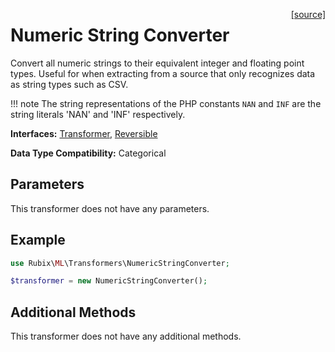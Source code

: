 <span style="float:right;"><a href="https://github.com/RubixML/ML/blob/master/src/Transformers/NumericStringConverter.php">[source]</a></span>

# Numeric String Converter
Convert all numeric strings to their equivalent integer and floating point types. Useful for when extracting from a source that only recognizes data as string types such as CSV.

!!! note
    The string representations of the PHP constants `NAN` and `INF` are the string literals 'NAN' and 'INF' respectively. 

**Interfaces:** [Transformer](api.md#transformer), [Reversible](api.md#reversible)

**Data Type Compatibility:** Categorical

## Parameters
This transformer does not have any parameters.

## Example
```php
use Rubix\ML\Transformers\NumericStringConverter;

$transformer = new NumericStringConverter();
```

## Additional Methods
This transformer does not have any additional methods.
